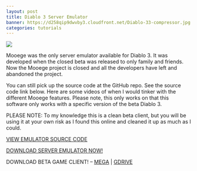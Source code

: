 ```yaml
---
layout: post
title: Diablo 3 Server Emulator
banner: https://d258qip9dwvby3.cloudfront.net/Diablo-33-compressor.jpg
categories: tutorials
---
```


<div class='video'>
<a href='https://www.youtube.com/watch?v=ppdLSg1sAc0' title='Click here to watch the video!' target='_BLANK'><i class="svg-icon youtube"></i><div class="play"></div><img src="https://img.youtube.com/vi/ppdLSg1sAc0/0.jpg" /></a>
</div>

Mooege was the only server emulator available for Diablo 3. It was developed when the closed beta was released to only family and friends. Now the Mooege project is closed and all the developers have left and abandoned the project.

You can still pick up the source code at the GitHub repo. See the source code link below. Here are some videos of when I would tinker with the different Mooege features. Please note, this only works on that this software only works with a specific version of the beta Diablo 3.

PLEASE NOTE: To my knowledge this is a clean beta client, but you will be using it at your own risk as I found this online and cleaned it up as much as I could.

[VIEW EMULATOR SOURCE CODE](https://github.com/DarkLotus/mooege)

[DOWNLOAD SERVER EMULATOR NOW!](https://drive.google.com/open?id=0B4YtK9YXaHvQWmdxTnB0YlNOd2c)

DOWNLOAD BETA GAME CLIENT! – [MEGA](https://mega.nz/#!Mc9TVApK!5RKmgCvbhNzlLdmCQYEiKjvrevyslX470LQ7sLDpK0c) | [GDRIVE](https://drive.google.com/open?id=0B4YtK9YXaHvQc1l0OUxfYnpvNU0)
